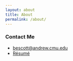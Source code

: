 ```yaml
---
layout: about
title: About
permalink: /about/
---
```


<script type="text/javascript" src="/js/about.js"></script>

### Contact Me ###

<ul class="fa-ul">
	<li>
		<a href="&#109;&#097;&#105;&#108;&#116;&#111;:&#098;&#101;&#115;&#099;&#111;&#116;&#116;&#064;&#097;&#110;&#100;&#114;&#101;&#119;&#046;&#099;&#109;&#117;&#046;&#101;&#100;&#117;"><i class="fa fa-envelope fa-fw"></i> &#098;&#101;&#115;&#099;&#111;&#116;&#116;&#064;&#097;&#110;&#100;&#114;&#101;&#119;&#046;&#099;&#109;&#117;&#046;&#101;&#100;&#117;</a>
	</li>
	<li>
		<a href="/resume/"><i class="fa fa-file-text fa-fw"></i> Résumé</a>
	</li>
</ul>
